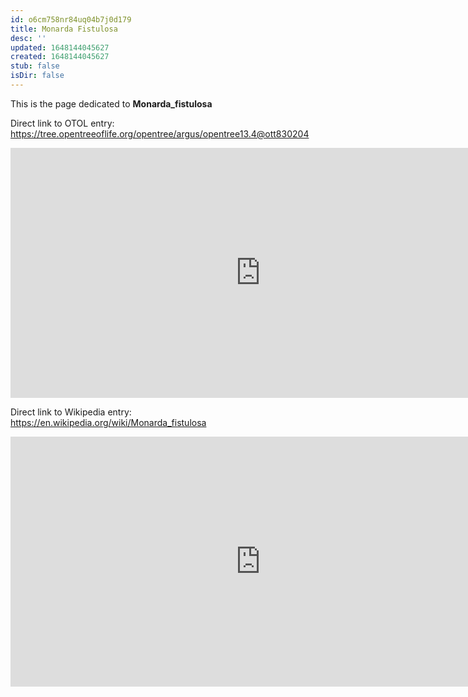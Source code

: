 ```yaml
---
id: o6cm758nr84uq04b7j0d179
title: Monarda Fistulosa
desc: ''
updated: 1648144045627
created: 1648144045627
stub: false
isDir: false
---
```

This is the page dedicated to **Monarda_fistulosa**


Direct link to OTOL entry: https://tree.opentreeoflife.org/opentree/argus/opentree13.4@ott830204



<html>
    <body>
    <iframe src="https://tree.opentreeoflife.org/opentree/argus/opentree13.4@ott830204"
    width="800" height="400" frameborder="0" allowfullscreen> </iframe>
    </body>
</html>
    


Direct link to Wikipedia entry: https://en.wikipedia.org/wiki/Monarda_fistulosa



<html>
    <body>
    <iframe src="https://en.wikipedia.org/wiki/Monarda_fistulosa"
    width="800" height="400" frameborder="0" allowfullscreen> </iframe>
    </body>
</html>
    
